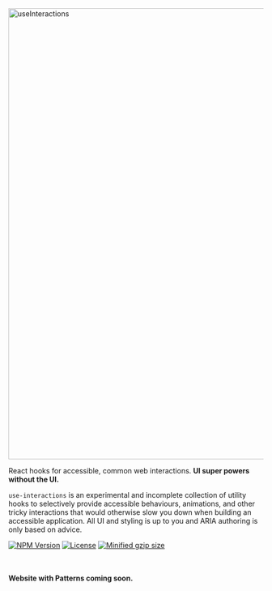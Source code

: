 <img width="890" alt="useInteractions" src="https://user-images.githubusercontent.com/2041385/175799707-a9187ab1-97d3-45b1-b594-10c62253d4da.svg">
<br>

React hooks for accessible, common web interactions. **UI super powers without the UI.**

`use-interactions` is an experimental and incomplete collection of utility hooks to selectively provide accessible behaviours, animations, and other tricky interactions that would otherwise slow you down when building an accessible application. All UI and styling is up to you and ARIA authoring is only based on advice.

<a href="https://npmjs.com/package/use-interactions"><img alt="NPM Version" src="https://img.shields.io/npm/v/use-interactions.svg?style=flat-square" /></a>
<a href="https://npmjs.com/package/use-interactions"><img alt="License" src="https://img.shields.io/npm/l/use-interactions.svg?style=flat-square" /></a>
<a href="https://bundlephobia.com/result?p=use-interactions"><img alt="Minified gzip size" src="https://img.shields.io/bundlephobia/minzip/use-interactions.svg?label=gzip%20size&style=flat-square" /></a>
<br><br><br>

**Website with Patterns coming soon.**
